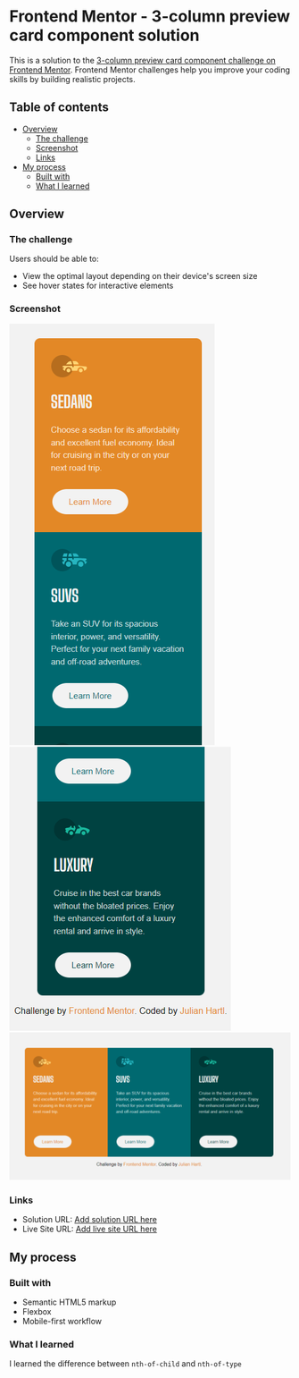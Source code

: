 # Frontend Mentor - 3-column preview card component solution

This is a solution to the [3-column preview card component challenge on Frontend Mentor](https://www.frontendmentor.io/challenges/3column-preview-card-component-pH92eAR2-). Frontend Mentor challenges help you improve your coding skills by building realistic projects. 

## Table of contents

- [Overview](#overview)
  - [The challenge](#the-challenge)
  - [Screenshot](#screenshot)
  - [Links](#links)
- [My process](#my-process)
  - [Built with](#built-with)
  - [What I learned](#what-i-learned)


## Overview

### The challenge

Users should be able to:

- View the optimal layout depending on their device's screen size
- See hover states for interactive elements

### Screenshot

![](./mobile1.PNG)
![](./mobile2.PNG)
![](./screenshot.PNG)
### Links

- Solution URL: [Add solution URL here](https://github.com/JuHar-dev/3-Column-Preview-Card)
- Live Site URL: [Add live site URL here](https://3-column-preview-card-rouge.vercel.app/)

## My process

### Built with

- Semantic HTML5 markup
- Flexbox
- Mobile-first workflow

### What I learned

I learned the difference between ``nth-of-child`` and ``nth-of-type``


